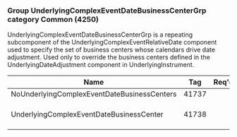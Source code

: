 ### Group UnderlyingComplexEventDateBusinessCenterGrp category Common (4250)

UnderlyingComplexEventDateBusinessCenterGrp is a repeating subcomponent of the UnderlyingComplexEventRelativeDate component used to specify the set of business centers whose calendars drive date adjustment. Used only to override the business centers defined in the UnderlyingDateAdjustment component in UnderlyingInstrument.

| Name                                        | Tag   | Req'd | Documentation                                                       |
|---------------------------------------------|-------|----------|---------------------------------------------------------------------|
| NoUnderlyingComplexEventDateBusinessCenters | 41737 |       |                                                                     |
| UnderlyingComplexEventDateBusinessCenter    | 41738 |       | Required if NoUnderlyingComplexEventDateBusinessCenters(41737) > 0. |

